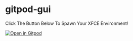 # gitpod-gui

Click The Button Below To Spawn Your XFCE Environment!

[![Open in Gitpod](https://gitpod.io/button/open-in-gitpod.svg)](https://gitpod.io/#https://github.com/box-automation1/gitpod-gui/tree/XFCE)
